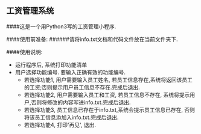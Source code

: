 ## 工资管理系统
####这是一个用Python3写的工资管理小程序.

####使用前准备:
######请将info.txt文档和代码文件放在当前文件夹下.

####使用说明:
- 运行程序后, 系统打印功能清单
- 用户选择功能编号. 要输入正确有效的功能编号.
	- 若选择功能1, 用户需要输入员工姓名, 若员工信息存在,系统将返回该员工的工资;否则提示用户员工信息不存在.完成后退出.
	- 若选择功能2, 用户需要输入员工和工资, 若员工信息不存在, 系统将提示用户,否则将修改的内容写进info.txt.完成后退出.
	- 若选择功能3, 员工信息已存在于info.txt,系统会提示员工信息已存在, 否则将该员工信息添加入info.txt.完成后退出.
	- 若选择功能4, 打印'再见', 退出.